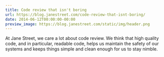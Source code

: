 ```yaml
---
title: Code review that isn't boring
url: https://blog.janestreet.com/code-review-that-isnt-boring/
date: 2014-06-12T00:00:00-00:00
preview_image: https://blog.janestreet.com/static/img/header.png
---
```


<p>At Jane Street, we care a lot about code review. We think that high quality
code, and in particular, readable code, helps us maintain the safety of our
systems and keeps things simple and clean enough for us to stay nimble.</p>
